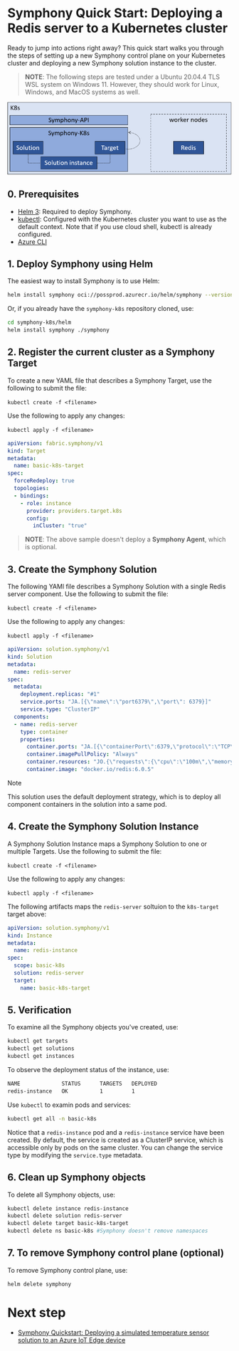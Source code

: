 # Symphony Quick Start: Deploying a Redis server to a Kubernetes cluster

Ready to jump into actions right away? This quick start walks you through the steps of setting up a new Symphony control plane on your Kubernetes cluster and deploying a new Symphony solution instance to the cluster.

> **NOTE**: The following steps are tested under a Ubuntu 20.04.4 TLS WSL system on Windows 11. However, they should work for Linux, Windows, and MacOS systems as well.

![Deploying a Redis server to a Kubernetes cluster](/docs/api/quick_start/media/redis-k8s.png)


## 0. Prerequisites

* [Helm 3](https://helm.sh/): Required to deploy Symphony.
* [kubectl](https://kubernetes.io/docs/reference/kubectl/kubectl/): Configured with the Kubernetes cluster you want to use as the default context. Note that if you use cloud shell, kubectl is already configured.
* [Azure CLI](https://docs.microsoft.com/en-us/cli/azure/)

## 1. Deploy Symphony using Helm

The easiest way to install Symphony is to use Helm:

  ```bash
  helm install symphony oci://possprod.azurecr.io/helm/symphony --version 0.40.58
  ```

Or, if you already have the ```symphony-k8s``` repository cloned, use:

  ```bash
  cd symphony-k8s/helm
  helm install symphony ./symphony
  ```

## 2. Register the current cluster as a Symphony Target

To create a new YAML file that describes a Symphony Target, use the following to submit the file:

  ```kubectl create -f <filename>```

Use the following to apply any changes:

  ```kubectl apply -f <filename> ```


```yaml
apiVersion: fabric.symphony/v1
kind: Target
metadata:
  name: basic-k8s-target
spec:  
  forceRedeploy: true
  topologies:
  - bindings:
    - role: instance
      provider: providers.target.k8s
      config:
        inCluster: "true"    
```

> **NOTE**: The above sample doesn't deploy a **Symphony Agent**, which is optional. 

## 3. Create the Symphony Solution

The following YAMl file describes a Symphony Solution with a single Redis server component. Use the following to submit the file:

  ```kubectl create -f <filename>```

Use the following to apply any changes:

  ```kubectl apply -f <filename> ```

```yaml
apiVersion: solution.symphony/v1
kind: Solution
metadata: 
  name: redis-server
spec:  
  metadata:
    deployment.replicas: "#1"
    service.ports: "JA.[{\"name\":\"port6379\",\"port\": 6379}]"
    service.type: "ClusterIP"
  components:
  - name: redis-server
    type: container
    properties:
      container.ports: "JA.[{\"containerPort\":6379,\"protocol\":\"TCP\"}]"
      container.imagePullPolicy: "Always"
      container.resources: "JO.{\"requests\":{\"cpu\":\"100m\",\"memory\":\"100Mi\"}}"        
      container.image: "docker.io/redis:6.0.5"
```

> [!NOTE]
> This solution uses the default deployment strategy, which is to deploy all component containers in the solution into a same pod. 

## 4. Create the Symphony Solution Instance

A Symphony Solution Instance maps a Symphony Solution to one or multiple Targets. Use the following to submit the file:

  ```kubectl create -f <filename>```

Use the following to apply any changes:

  ```kubectl apply -f <filename> ```

The following artifacts maps the ```redis-server``` soltuion to the ```k8s-target``` target above:

```yaml
apiVersion: solution.symphony/v1
kind: Instance
metadata:
  name: redis-instance
spec:
  scope: basic-k8s
  solution: redis-server
  target: 
    name: basic-k8s-target    
```

## 5. Verification

To examine all the Symphony objects you've created, use:

```bash
kubectl get targets
kubectl get solutions
kubectl get instances
```

To observe the deployment status of the instance, use:

```bash
NAME             STATUS      TARGETS   DEPLOYED
redis-instance   OK          1         1
```

Use ```kubectl``` to examin pods and services:

```bash
kubectl get all -n basic-k8s
```
Notice that a ```redis-instance``` pod and a ```redis-instance``` service have been created. By default, the service is created as a ClusterIP service, which is accessible only by pods on the same cluster. You can change the service type by modifying the ```service.type``` metadata. 

## 6. Clean up Symphony objects

To delete all Symphony objects, use:

```bash
kubectl delete instance redis-instance
kubectl delete solution redis-server
kubectl delete target basic-k8s-target
kubectl delete ns basic-k8s #Symphony doesn't remove namespaces
```

## 7. To remove Symphony control plane (optional)

To remove Symphony control plane, use:

  ```bash
  helm delete symphony
  ```

# Next step

* [Symphony Quickstart: Deploying a simulated temperature sensor solution to an Azure IoT Edge device](/docs/api/quick_start/deploy_solution_to_azure_iot_edge.md)
